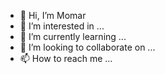- 👋 Hi, I’m Momar
- 👀 I’m interested in ...
- 🌱 I’m currently learning ...
- 💞️ I’m looking to collaborate on ...
- 📫 How to reach me ...

<!---
TheMomar/TheMomar is a ✨ special ✨ repository because its `README.md` (this file) appears on your GitHub profile.
You can click the Preview link to take a look at your changes.
--->
